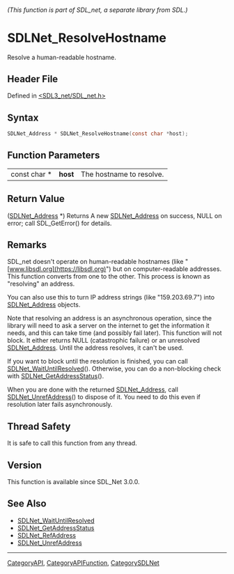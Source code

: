 ###### (This function is part of SDL_net, a separate library from SDL.)
# SDLNet_ResolveHostname

Resolve a human-readable hostname.

## Header File

Defined in [<SDL3_net/SDL_net.h>](https://github.com/libsdl-org/SDL_net/blob/main/include/SDL3_net/SDL_net.h)

## Syntax

```c
SDLNet_Address * SDLNet_ResolveHostname(const char *host);
```

## Function Parameters

|              |          |                          |
| ------------ | -------- | ------------------------ |
| const char * | **host** | The hostname to resolve. |

## Return Value

([SDLNet_Address](SDLNet_Address) *) Returns A new
[SDLNet_Address](SDLNet_Address) on success, NULL on error; call
SDL_GetError() for details.

## Remarks

SDL_net doesn't operate on human-readable hostnames (like "[www.libsdl.org](https://libsdl.org)")
but on computer-readable addresses. This function converts from one to the
other. This process is known as "resolving" an address.

You can also use this to turn IP address strings (like "159.203.69.7") into
[SDLNet_Address](SDLNet_Address) objects.

Note that resolving an address is an asynchronous operation, since the
library will need to ask a server on the internet to get the information it
needs, and this can take time (and possibly fail later). This function will
not block. It either returns NULL (catastrophic failure) or an unresolved
[SDLNet_Address](SDLNet_Address). Until the address resolves, it can't be
used.

If you want to block until the resolution is finished, you can call
[SDLNet_WaitUntilResolved](SDLNet_WaitUntilResolved)(). Otherwise, you can
do a non-blocking check with
[SDLNet_GetAddressStatus](SDLNet_GetAddressStatus)().

When you are done with the returned [SDLNet_Address](SDLNet_Address), call
[SDLNet_UnrefAddress](SDLNet_UnrefAddress)() to dispose of it. You need to
do this even if resolution later fails asynchronously.

## Thread Safety

It is safe to call this function from any thread.

## Version

This function is available since SDL_Net 3.0.0.

## See Also

- [SDLNet_WaitUntilResolved](SDLNet_WaitUntilResolved)
- [SDLNet_GetAddressStatus](SDLNet_GetAddressStatus)
- [SDLNet_RefAddress](SDLNet_RefAddress)
- [SDLNet_UnrefAddress](SDLNet_UnrefAddress)

----
[CategoryAPI](CategoryAPI), [CategoryAPIFunction](CategoryAPIFunction), [CategorySDLNet](CategorySDLNet)

